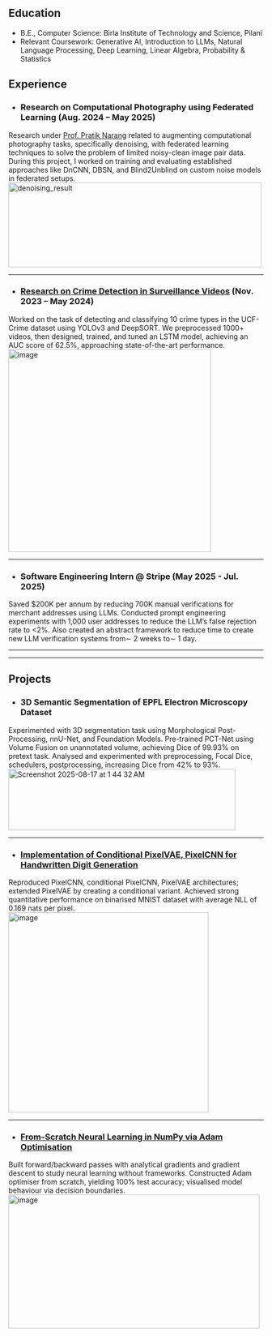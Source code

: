 ## Education
- B.E., Computer Science: Birla Institute of Technology and Science, Pilani
- Relevant Coursework: Generative AI, Introduction to LLMs, Natural Language Processing, Deep Learning, Linear Algebra, Probability & Statistics

## Experience
- ### Research on Computational Photography using Federated Learning (Aug. 2024 – May 2025)
Research under [Prof. Pratik Narang](https://www.bits-pilani.ac.in/pilani/pratik-narang/) related to augmenting computational photography tasks, specifically denoising, with federated learning techniques to solve the problem of limited noisy-clean image pair data. During this project, I worked on training and evaluating established approaches like DnCNN, DBSN, and Blind2Unblind on custom noise models in federated setups. 
<img width="500" height="167" alt="denoising_result" src="https://github.com/user-attachments/assets/c254e7a2-bb27-49ad-a514-7afb48932fc5" />

---

- ### [Research on Crime Detection in Surveillance Videos](https://github.com/droy824/anomaly_detection/) (Nov. 2023 – May 2024)
Worked on the task of detecting and classifying 10 crime types in the UCF-Crime dataset using YOLOv3 and DeepSORT. We preprocessed 1000+ videos, then designed, trained, and tuned an LSTM model, achieving an AUC score of 62.5%, approaching state-of-the-art performance. 
<img width="400" height="400" alt="image" src="https://github.com/user-attachments/assets/305f85c1-54b6-4be6-995f-be58355cbc75" />

---

- ### Software Engineering Intern @ Stripe (May 2025 - Jul. 2025)
Saved $200K per annum by reducing 700K manual verifications for merchant addresses using LLMs. Conducted prompt engineering experiments with 1,000 user addresses to reduce the LLM’s false rejection rate to <2%. Also created an abstract framework to reduce time to create new LLM verification systems from∼ 2 weeks to∼ 1 day.

---
---

## Projects
- ### 3D Semantic Segmentation of EPFL Electron Microscopy Dataset
Experimented with 3D segmentation task using Morphological Post-Processing, nnU-Net, and Foundation Models. Pre-trained PCT-Net using Volume Fusion on unannotated volume, achieving Dice of 99.93% on pretext task. Analysed and experimented with preprocessing, Focal Dice, schedulers, postprocessing, increasing Dice from 42% to 93%.
<img width="448" height="121" alt="Screenshot 2025-08-17 at 1 44 32 AM" src="https://github.com/user-attachments/assets/5fee0a27-cef8-4eb6-91cd-27c209c494fd" />

---

- ### [Implementation of Conditional PixelVAE, PixelCNN for Handwritten Digit Generation](https://github.com/droy824/pixelcnn-in-pytorch)
Reproduced PixelCNN, conditional PixelCNN, PixelVAE architectures; extended PixelVAE by creating a conditional variant. Achieved strong quantitative performance on binarised MNIST dataset with average NLL of 0.169 nats per pixel.
<img width="395" height="395" alt="image" src="https://github.com/user-attachments/assets/827aee43-19bf-4d1e-a481-2087a175c094" />

---

- ### [From-Scratch Neural Learning in NumPy via Adam Optimisation](https://github.com/droy824/neural-networks-with-numpy)
Built forward/backward passes with analytical gradients and gradient descent to study neural learning without frameworks. Constructed Adam optimiser from scratch, yielding 100% test accuracy; visualised model behaviour via decision boundaries.
<img width="496" height="264" alt="image" src="https://github.com/user-attachments/assets/e3ee10d9-b7c1-46df-a4b2-920abba78a42" />
